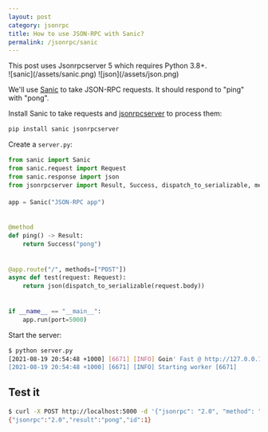 ```yaml
---
layout: post
category: jsonrpc
title: How to use JSON-RPC with Sanic?
permalink: /jsonrpc/sanic
---
```

<div class="warning" markdown="1">
This post uses Jsonrpcserver 5 which requires Python 3.8+.
</div>

<div class="wide-logos" markdown="1">
![sanic](/assets/sanic.png)
![json](/assets/json.png)
</div>

We'll use [Sanic](https://sanic.readthedocs.io/) to take JSON-RPC requests. It
should respond to "ping" with "pong".

Install Sanic to take requests and
[jsonrpcserver](https://www.jsonrpcserver.com/) to process them:

```sh
pip install sanic jsonrpcserver
```

Create a `server.py`:

```python
from sanic import Sanic
from sanic.request import Request
from sanic.response import json
from jsonrpcserver import Result, Success, dispatch_to_serializable, method

app = Sanic("JSON-RPC app")


@method
def ping() -> Result:
    return Success("pong")


@app.route("/", methods=["POST"])
async def test(request: Request):
    return json(dispatch_to_serializable(request.body))


if __name__ == "__main__":
    app.run(port=5000)
```

Start the server:
```sh
$ python server.py
[2021-08-19 20:54:48 +1000] [6671] [INFO] Goin' Fast @ http://127.0.0.1:5000
[2021-08-19 20:54:48 +1000] [6671] [INFO] Starting worker [6671]
```

## Test it

```sh
$ curl -X POST http://localhost:5000 -d '{"jsonrpc": "2.0", "method": "ping", "id": 1}'
{"jsonrpc":"2.0","result":"pong","id":1}
```
